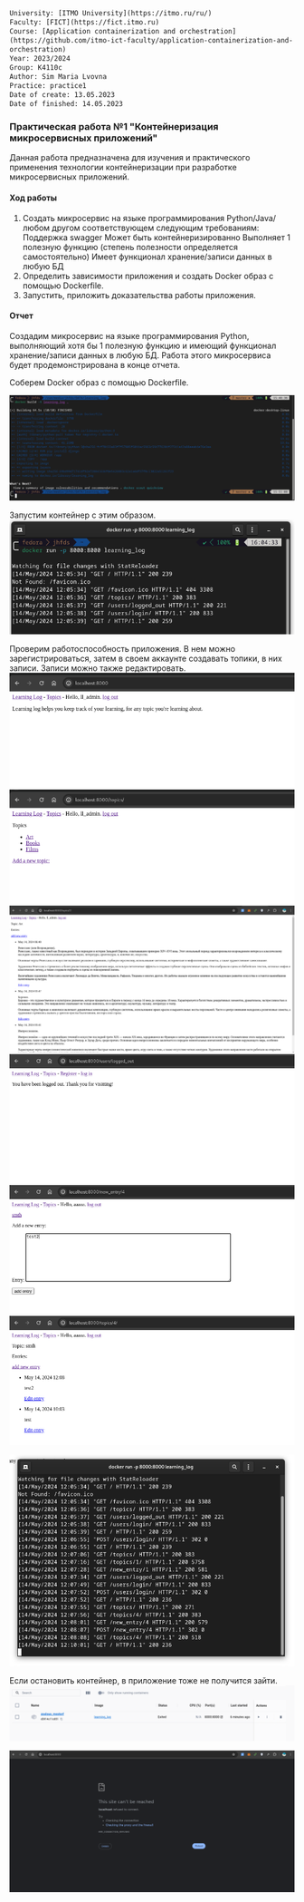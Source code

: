```
University: [ITMO University](https://itmo.ru/ru/)
Faculty: [FICT](https://fict.itmo.ru)
Course: [Application containerization and orchestration](https://github.com/itmo-ict-faculty/application-containerization-and-orchestration)
Year: 2023/2024
Group: K4110c
Author: Sim Maria Lvovna
Practice: practice1
Date of create: 13.05.2023
Date of finished: 14.05.2023
```

### Практическая работа №1 "Контейнеризация микросервисных приложений"

Данная работа предназначена для изучения и практического применения технологии контейнеризации при разработке микросервисных приложений.
#### Ход работы
1. Создать микроcервис на языке программирования Python/Java/любом другом соответствующем следующим требованиям: Поддержка swagger Может быть контейнеризированно Выполняет 1 полезную функцию (степень полезности определяется самостоятельно) Имеет функционал хранение/записи данных в любую БД
2. Определить зависимости приложения и создать Docker образ с помощью Dockerfile.
3. Запустить, приложить доказательства работы приложения.

#### Отчет

Создадим микросервис на языке программирования  Python, выполняющий хотя бы 1 полезную функцию и имеющий функционал хранение/записи данных в любую БД. Работа этого микросервиса будет продемонстрирована в конце отчета.

Соберем Docker образ с помощью Dockerfile.

![img1](image1.png)

Запустим контейнер с этим образом.
![img2](image2.png)

Проверим работоспособность приложения. В нем можно зарегистрироваться, затем в своем аккаунте создавать топики, в них записи. Записи можно также редактировать.
![img3](image3.png)
![img4](image4.png)
![img5](image5.png)
![img6](image6.png)
![img7](image7.png)
![img8](image8.png)

![img9](image9.png)

Если остановить контейнер, в приложение тоже не получится зайти.
![img10](image10.png)

![image11](image11.png)
